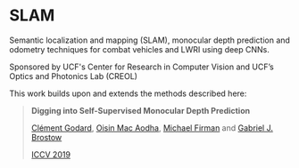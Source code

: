 # SLAM
Semantic localization and mapping (SLAM), monocular depth prediction and odometry techniques for combat vehicles and LWRI using deep CNNs.

Sponsored by UCF's Center for Research in Computer Vision and UCF’s Optics and Photonics Lab (CREOL)

This work builds upon and extends the methods described here:

> **Digging into Self-Supervised Monocular Depth Prediction**
>
> [Clément Godard](http://www0.cs.ucl.ac.uk/staff/C.Godard/), [Oisin Mac Aodha](http://vision.caltech.edu/~macaodha/), [Michael Firman](http://www.michaelfirman.co.uk) and [Gabriel J. Brostow](http://www0.cs.ucl.ac.uk/staff/g.brostow/)  
>
> [ICCV 2019](https://arxiv.org/abs/1806.01260)

